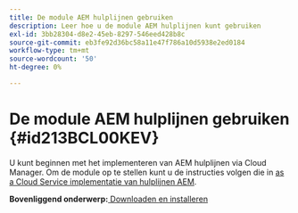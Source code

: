 ```yaml
---
title: De module AEM hulplijnen gebruiken
description: Leer hoe u de module AEM hulplijnen kunt gebruiken
exl-id: 3bb28304-d8e2-45eb-8297-546eed428b8c
source-git-commit: eb3fe92d36bc58a11e47f786a10d5938e2ed0184
workflow-type: tm+mt
source-wordcount: '50'
ht-degree: 0%

---
```


# De module AEM hulplijnen gebruiken {#id213BCL00KEV}

U kunt beginnen met het implementeren van AEM hulplijnen via Cloud Manager. Om de module op te stellen kunt u de instructies volgen die in [as a Cloud Service implementatie van hulplijnen AEM](https://experienceleague.adobe.com/docs/experience-manager-xml-documentation-learn/tutorials/release-info/release-notes/cloud-release-notes/deploy-xml-on-aemaacs.html).

**Bovenliggend onderwerp:**[ Downloaden en installeren](download-install.md)
